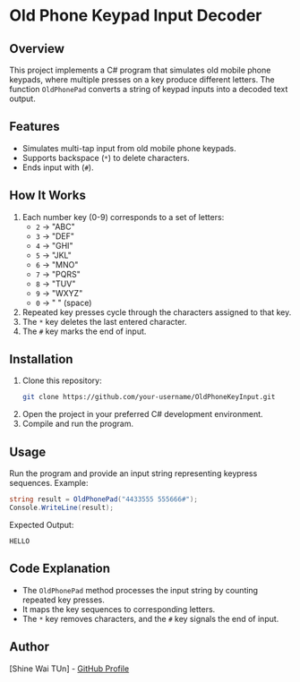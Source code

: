 # Old Phone Keypad Input Decoder

## Overview
This project implements a C# program that simulates old mobile phone keypads, where multiple presses on a key produce different letters. The function `OldPhonePad` converts a string of keypad inputs into a decoded text output.

## Features
- Simulates multi-tap input from old mobile phone keypads.
- Supports backspace (`*`) to delete characters.
- Ends input with (`#`).

## How It Works
1. Each number key (0-9) corresponds to a set of letters:
    - `2` → "ABC"
    - `3` → "DEF"
    - `4` → "GHI"
    - `5` → "JKL"
    - `6` → "MNO"
    - `7` → "PQRS"
    - `8` → "TUV"
    - `9` → "WXYZ"
    - `0` → " " (space)
2. Repeated key presses cycle through the characters assigned to that key.
3. The `*` key deletes the last entered character.
4. The `#` key marks the end of input.

## Installation
1. Clone this repository:
   ```sh
   git clone https://github.com/your-username/OldPhoneKeyInput.git
   ```
2. Open the project in your preferred C# development environment.
3. Compile and run the program.

## Usage
Run the program and provide an input string representing keypress sequences. Example:
```csharp
string result = OldPhonePad("4433555 555666#");
Console.WriteLine(result);
```
Expected Output:
```
HELLO
```

## Code Explanation
- The `OldPhonePad` method processes the input string by counting repeated key presses.
- It maps the key sequences to corresponding letters.
- The `*` key removes characters, and the `#` key signals the end of input.

## Author
[Shine Wai TUn] - [GitHub Profile](https://github.com/shinewaitun)
